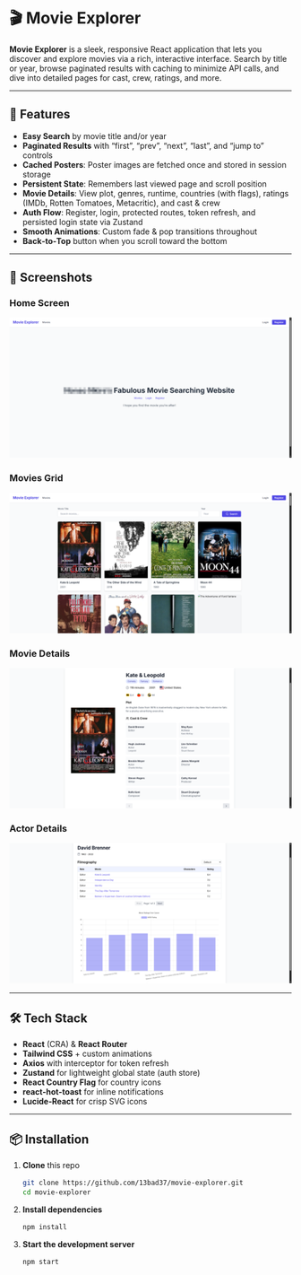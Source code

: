 # 🎬 Movie Explorer

**Movie Explorer** is a sleek, responsive React application that lets you discover and explore movies via a rich, interactive interface. Search by title or year, browse paginated results with caching to minimize API calls, and dive into detailed pages for cast, crew, ratings, and more.

---

## 🚀 Features

- **Easy Search** by movie title and/or year  
- **Paginated Results** with “first”, “prev”, “next”, “last”, and “jump to” controls  
- **Cached Posters**: Poster images are fetched once and stored in session storage  
- **Persistent State**: Remembers last viewed page and scroll position  
- **Movie Details**: View plot, genres, runtime, countries (with flags), ratings (IMDb, Rotten Tomatoes, Metacritic), and cast & crew  
- **Auth Flow**: Register, login, protected routes, token refresh, and persisted login state via Zustand  
- **Smooth Animations**: Custom fade & pop transitions throughout  
- **Back‑to‑Top** button when you scroll toward the bottom  

---

## 🎨 Screenshots
### Home Screen
![Home Screen](./docs/images/home.png)
### Movies Grid  
![Movies Grid](./docs/images/movies.png) 
### Movie Details 
![Movie Details](./docs/images/details.png)
### Actor Details
![Personal Details](./docs/images/person.png)

---

## 🛠️ Tech Stack

- **React** (CRA) & **React Router**  
- **Tailwind CSS** + custom animations  
- **Axios** with interceptor for token refresh  
- **Zustand** for lightweight global state (auth store)  
- **React Country Flag** for country icons  
- **react-hot-toast** for inline notifications  
- **Lucide‑React** for crisp SVG icons  

---

## 📦 Installation

1. **Clone** this repo
   ```bash
   git clone https://github.com/13bad37/movie-explorer.git
   cd movie-explorer
   ```
2. **Install dependencies**
   ```bash
   npm install
   ```
3. **Start the development server**
   ```bash
   npm start
   ```
